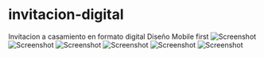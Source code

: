 # invitacion-digital
Invitacion a casamiento en formato digital
Diseño Mobile first
![Screenshot](mockupVA.jpg) ![Screenshot](mockupVA2.jpg) ![Screenshot](mockupVA3.jpg) ![Screenshot](mockupVA4.jpg) ![Screenshot](mockupVA5.jpg) ![Screenshot](mockupVA6.jpg)
